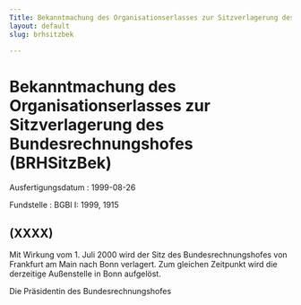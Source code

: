 ```yaml
---
Title: Bekanntmachung des Organisationserlasses zur Sitzverlagerung des Bundesrechnungshofes
layout: default
slug: brhsitzbek

---
```


# Bekanntmachung des Organisationserlasses zur Sitzverlagerung des Bundesrechnungshofes (BRHSitzBek)

Ausfertigungsdatum
:   1999-08-26

Fundstelle
:   BGBl I: 1999, 1915



## (XXXX)

Mit Wirkung vom 1. Juli 2000 wird der Sitz des Bundesrechnungshofes
von Frankfurt am Main nach Bonn verlagert.
Zum gleichen Zeitpunkt wird die derzeitige Außenstelle in Bonn
aufgelöst.

Die Präsidentin des Bundesrechnungshofes

